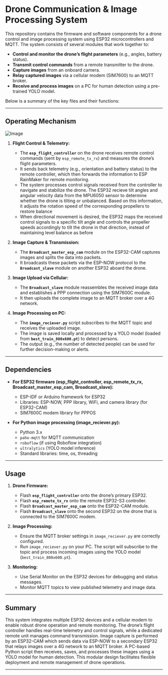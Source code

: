 # Drone Communication & Image Processing System

This repository contains the firmware and software components for a drone control and image processing system using ESP32 microcontrollers and MQTT. The system consists of several modules that work together to:
  
- **Control and monitor the drone’s flight parameters** (e.g., angles, battery status).
- **Transmit control commands** from a remote transmitter to the drone.
- **Capture images** from an onboard camera.
- **Relay captured images** via a cellular modem (SIM7600) to an MQTT broker.
- **Receive and process images** on a PC for human detection using a pre-trained YOLO model.

Below is a summary of the key files and their functions:

---


## Operating Mechanism
![Image](https://github.com/user-attachments/assets/8bc3b1ff-338c-4e18-97aa-41f086786e05)
1. **Flight Control & Telemetry:**
   - The **`esp_flight_controller`** on the drone receives remote control commands (sent by `esp_remote_tx_rx`) and measures the drone’s flight parameters.
   - It sends back telemetry (e.g., orientation and battery status) to the remote controller, which then forwards the information to ESP RainMaker for remote monitoring.
   - The system processes control signals received from the controller to navigate and stabilize the drone. The ESP32 recieve tilt angles and angular velocity data from the MPU6050 sensor to determine whether the drone is tilting or unbalanced. Based on this information, it adjusts the rotation speed of the corresponding propellers to restore balance
   - When directional movement is desired, the ESP32 maps the received control signals to a specific tilt angle and controls the propeller speeds accordingly to tilt the drone in that direction, instead of maintaining level balance as before

2. **Image Capture & Transmission:**
   - The **`Broadcast_master_esp_cam`** module on the ESP32-CAM captures images and splits the data into packets.
   - It broadcasts these packets via the ESP-NOW protocol to the **`Broadcast_slave`** module on another ESP32 aboard the drone.

3. **Image Upload via Cellular:**
   - The **`Broadcast_slave`** module reassembles the received image data and establishes a PPP connection using the SIM7600C module.
   - It then uploads the complete image to an MQTT broker over a 4G network.

4. **Image Processing on PC:**
   - The **`image_reciever.py`** script subscribes to the MQTT topic and receives the uploaded image.
   - The image is saved locally and processed by a YOLO model (loaded from **`best_train_800x600.pt`**) to detect persons.
   - The output (e.g., the number of detected people) can be used for further decision-making or alerts.

---

## Dependencies

- **For ESP32 firmware (esp_flight_controller, esp_remote_tx_rx, Broadcast_master_esp_cam, Broadcast_slave):**
  - ESP-IDF or Arduino framework for ESP32
  - Libraries: ESP-NOW, PPP library, WiFi, and camera library (for ESP32-CAM)
  - SIM7600C modem library for PPPOS

- **For Python image processing (image_reciever.py):**
  - Python 3.x
  - `paho-mqtt` for MQTT communication
  - `roboflow` (if using Roboflow integration)
  - `ultralytics` (YOLO model inference)
  - Standard libraries: time, os, threading

---

## Usage

1. **Drone Firmware:**
   - Flash **`esp_flight_controller`** onto the drone’s primary ESP32.
   - Flash **`esp_remote_tx_rx`** onto the remote ESP32-S3 controller.
   - Flash **`Broadcast_master_esp_cam`** onto the ESP32-CAM module.
   - Flash **`Broadcast_slave`** onto the second ESP32 on the drone that is connected to the SIM7600C modem.

2. **Image Processing:**
   - Ensure the MQTT broker settings in `image_reciever.py` are correctly configured.
   - Run `image_reciever.py` on your PC. The script will subscribe to the topic and process incoming images using the YOLO model (`best_train_800x600.pt`).

3. **Monitoring:**
   - Use Serial Monitor on the ESP32 devices for debugging and status messages.
   - Monitor MQTT topics to view published telemetry and image data.

---

## Summary

This system integrates multiple ESP32 devices and a cellular modem to enable robust drone operation and remote monitoring. The drone’s flight controller handles real-time telemetry and control signals, while a dedicated remote unit manages command transmission. Image capture is performed by an ESP32-CAM which sends data via ESP-NOW to a secondary ESP32 that relays images over a 4G network to an MQTT broker. A PC-based Python script then receives, saves, and processes these images using a YOLO model for human detection. This modular design facilitates flexible deployment and remote management of drone operations.

---
